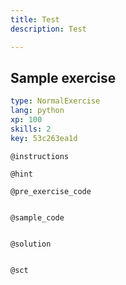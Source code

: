 ```yaml
---
title: Test
description: Test

---
```

## Sample exercise

```yaml
type: NormalExercise
lang: python
xp: 100
skills: 2
key: 53c263ea1d
```


`@instructions`

`@hint`

`@pre_exercise_code`
```{python}

```

`@sample_code`
```{python}

```

`@solution`
```{python}

```

`@sct`
```{python}

```
